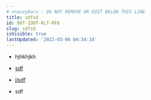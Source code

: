 ```yaml
---
# snazzyDocs - DO NOT REMOVE OR EDIT BELOW THIS LINE
title: sdfsd
id: B8T-1DDT-RLT-RF6
slug: sdfsd
isVisible: true
lastUpdated: '2022-03-06 04:54:18'
---
```

-   hjhkhjkh
    
-   [sdf](/1.0/chapter-1-duplicate)
    
-   [jjsdf](/1.0/chapter-1-duplicate)
    
-   sdf